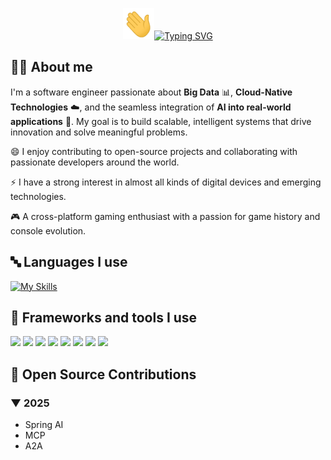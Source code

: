 <div align="center">

  <img src="https://raw.githubusercontent.com/ABSphreak/ABSphreak/master/gifs/Hi.gif" width="50px" height="50px"/><a href="https://github.com/sunyuhan1998"><img src="https://readme-typing-svg.demolab.com?font=Anonymous+Pro&size=40&pause=2000&center=true&vCenter=true&width=700&lines=Hi%2CI'm+Sun+Yuhan!" alt="Typing SVG" /></a>

</div>

## 🧑‍💻 About me

I'm a software engineer passionate about **Big Data** 📊, **Cloud-Native Technologies** ☁️, and the seamless integration of **AI into real-world applications** 🧠. My goal is to build scalable, intelligent systems that drive innovation and solve meaningful problems.

😄 I enjoy contributing to open-source projects and collaborating with passionate developers around the world.

⚡️ I have a strong interest in almost all kinds of digital devices and emerging technologies.

🎮 A cross-platform gaming enthusiast with a passion for game history and console evolution.

##  🔤 Languages I use

[![My Skills](https://skillicons.dev/icons?i=java,scala,python,go,swift&theme=light)]([https://skillicons.dev](https://github.com/sunyuhan1998))

##  🔧 Frameworks and tools I use

![](https://img.shields.io/badge/-kubernetes-326CE5?style=for-the-badge&logo=kubernetes&logoColor=FFFFFF)
![](https://img.shields.io/badge/-docker-2496ED?style=for-the-badge&logo=docker&logoColor=FFFFFF)
![](https://img.shields.io/badge/-hadoop-66CCFF?style=for-the-badge&logo=apachehadoop&logoColor=FFFFFF)
![](https://img.shields.io/badge/-hive-FDEE21?style=for-the-badge&logo=apachehive&logoColor=FFFFFF)
![](https://img.shields.io/badge/-spark-E25A1C?style=for-the-badge&logo=apachespark&logoColor=FFFFFF)
![](https://img.shields.io/badge/-spring-6DB33F?style=for-the-badge&logo=spring&logoColor=FFFFFF)
![](https://img.shields.io/badge/-langchain-1C3C3C?style=for-the-badge&logo=langchain&logoColor=FFFFFF)
![](https://img.shields.io/badge/-swiftui-F05138?style=for-the-badge&logo=swift&logoColor=FFFFFF)

## 🚀 Open Source Contributions

### ▼ 2025
* Spring AI
* MCP
* A2A
